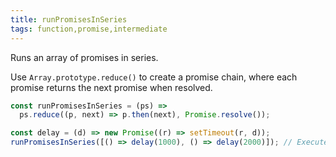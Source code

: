 ```yaml
---
title: runPromisesInSeries
tags: function,promise,intermediate
---
```


Runs an array of promises in series.

Use `Array.prototype.reduce()` to create a promise chain, where each promise returns the next promise when resolved.

```js
const runPromisesInSeries = (ps) =>
  ps.reduce((p, next) => p.then(next), Promise.resolve());
```

```js
const delay = (d) => new Promise((r) => setTimeout(r, d));
runPromisesInSeries([() => delay(1000), () => delay(2000)]); // Executes each promise sequentially, taking a total of 3 seconds to complete
```
